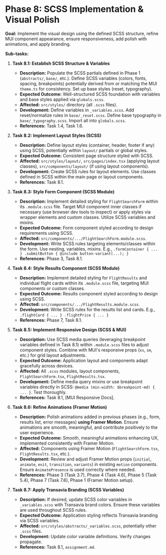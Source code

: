 # Phase 8: SCSS Implementation & Visual Polish

**Goal:** Implement the visual design using the defined SCSS structure, refine MUI component appearance, ensure responsiveness, add polish with animations, and apply branding.

**Sub-tasks:**

1.  **Task 8.1: Establish SCSS Structure & Variables**

    - **Description:** Populate the SCSS partials defined in Phase 1 (`abstracts/`, `base/`, etc.). Define SCSS variables (colors, fonts, spacing, breakpoints) potentially derived from or matching the MUI `theme.ts` for consistency. Set up base styles (reset, typography).
    - **Expected Outcome:** Well-structured SCSS foundation with variables and base styles applied via `globals.scss`.
    - **Affected:** `src/styles/` directory (all `.scss` files).
    - **Development:** Define variables in `_variables.scss`. Add reset/normalize rules in `base/_reset.scss`. Define base typography in `base/_typography.scss`. Import all into `globals.scss`.
    - **References:** Task 1.4, Task 1.6.

2.  **Task 8.2: Implement Layout Styles (SCSS)**

    - **Description:** Define layout styles (container, header, footer if any) using SCSS, potentially within `layout/` partials or global styles.
    - **Expected Outcome:** Consistent page structure styled with SCSS.
    - **Affected:** `src/styles/layout/`, `src/pages/index.tsx` (applying layout classes), `src/components/layout/` (if using layout components).
    - **Development:** Create SCSS rules for layout elements. Use classes defined in SCSS within the main page or layout components.
    - **References:** Task 8.1.

3.  **Task 8.3: Style Form Component (SCSS Module)**

    - **Description:** Implement detailed styling for `FlightSearchForm` within its `.module.scss` file. Target MUI component inner classes if necessary (use browser dev tools to inspect) or apply styles via wrapper elements and custom classes. Utilize SCSS variables and mixins.
    - **Expected Outcome:** Form component styled according to design requirements using SCSS.
    - **Affected:** `src/components/.../FlightSearchForm.module.scss`.
    - **Development:** Write SCSS rules targeting elements/classes within the form. Use nesting, variables, mixins. E.g., `.formContainer { ... } .submitButton { @include button-variant(...); }`
    - **References:** Phase 3, Task 8.1.

4.  **Task 8.4: Style Results Component (SCSS Module)**

    - **Description:** Implement detailed styling for `FlightResults` and individual flight cards within its `.module.scss` file, targeting MUI components or custom classes.
    - **Expected Outcome:** Results component styled according to design using SCSS.
    - **Affected:** `src/components/.../FlightResults.module.scss`.
    - **Development:** Write SCSS rules for the results list and cards. E.g., `.flightCard { ... } .flightPrice { ... }`
    - **References:** Phase 7, Task 8.1.

5.  **Task 8.5: Implement Responsive Design (SCSS & MUI)**

    - **Description:** Use SCSS media queries (leveraging breakpoint variables defined in Task 8.1) within `.module.scss` files to adjust component styles. Combine with MUI's responsive props (`xs`, `sm`, etc.) for grid layout adjustments.
    - **Expected Outcome:** Application layout and components adapt gracefully across devices.
    - **Affected:** All `.scss` modules, layout components, `FlightSearchForm.tsx`, `FlightResults.tsx`.
    - **Development:** Define media query mixins or use breakpoint variables directly in SCSS: `@media (min-width: $breakpoint-md) { ... }`. Test thoroughly.
    - **References:** Task 8.1, [MUI Responsive Docs].

6.  **Task 8.6: Refine Animations (Framer Motion)**

    - **Description:** Polish animations added in previous phases (e.g., form, results list, error messages) **using Framer Motion**. Ensure animations are smooth, meaningful, and contribute positively to the user experience.
    - **Expected Outcome:** Smooth, meaningful animations enhancing UX, implemented consistently with Framer Motion.
    - **Affected:** Components using Framer Motion (`FlightSearchForm.tsx`, `FlightResults.tsx`, etc.).
    - **Development:** Review and adjust Framer Motion props (`initial`, `animate`, `exit`, `transition`, `variants`) in existing `motion` components. Ensure `AnimatePresence` is used correctly where needed.
    - **References:** Phase 3 (Task 3.7), Phase 4 (Task 4.6), Phase 5 (Task 5.4), Phase 7 (Task 7.6), Phase 1 (Framer Motion setup).

7.  **Task 8.7: Apply Transavia Branding (SCSS Variables)**
    - **Description:** If desired, update SCSS color variables in `_variables.scss` with Transavia brand colors. Ensure these variables are used throughout SCSS rules.
    - **Expected Outcome:** Application styling reflects Transavia branding via SCSS variables.
    - **Affected:** `src/styles/abstracts/_variables.scss`, potentially other `.scss` files.
    - **Development:** Update color variable definitions. Verify changes propagate.
    - **References:** Task 8.1, `assignment.md`.
